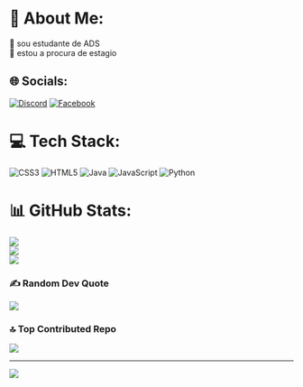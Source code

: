 # 💫 About Me:
🔭 sou estudante de ADS<br>👯 estou a procura de estagio<br>


## 🌐 Socials:
[![Discord](https://img.shields.io/badge/Discord-%237289DA.svg?logo=discord&logoColor=white)](https://discord.gg/tacyevangelista) [![Facebook](https://img.shields.io/badge/Facebook-%231877F2.svg?logo=Facebook&logoColor=white)](https://facebook.com/https://www.facebook.com/taciane.almeida.3386) 

# 💻 Tech Stack:
![CSS3](https://img.shields.io/badge/css3-%231572B6.svg?style=for-the-badge&logo=css3&logoColor=white) ![HTML5](https://img.shields.io/badge/html5-%23E34F26.svg?style=for-the-badge&logo=html5&logoColor=white) ![Java](https://img.shields.io/badge/java-%23ED8B00.svg?style=for-the-badge&logo=openjdk&logoColor=white) ![JavaScript](https://img.shields.io/badge/javascript-%23323330.svg?style=for-the-badge&logo=javascript&logoColor=%23F7DF1E) ![Python](https://img.shields.io/badge/python-3670A0?style=for-the-badge&logo=python&logoColor=ffdd54)
# 📊 GitHub Stats:
![](https://github-readme-stats.vercel.app/api?username=tacyalmeida&theme=radical&hide_border=false&include_all_commits=false&count_private=false)<br/>
![](https://github-readme-streak-stats.herokuapp.com/?user=tacyalmeida&theme=radical&hide_border=false)<br/>
![](https://github-readme-stats.vercel.app/api/top-langs/?username=tacyalmeida&theme=radical&hide_border=false&include_all_commits=false&count_private=false&layout=compact)

### ✍️ Random Dev Quote
![](https://quotes-github-readme.vercel.app/api?type=horizontal&theme=radical)

### 🔝 Top Contributed Repo
![](https://github-contributor-stats.vercel.app/api?username=tacyalmeida&limit=5&theme=radical&combine_all_yearly_contributions=true)

---
[![](https://visitcount.itsvg.in/api?id=tacyalmeida&icon=9&color=1)](https://visitcount.itsvg.in)

<!-- Proudly created with GPRM ( https://gprm.itsvg.in ) -->